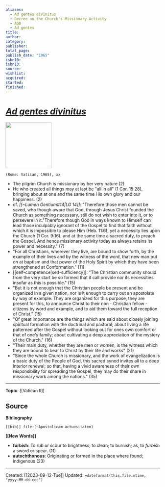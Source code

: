```yaml
---
aliases:
  - Ad gentes divinitus
  - Decree on the Church's Missionary Activity
  - AGD
  - Ad gentes
title: 
author: 
category: 
publisher: 
total_page: 
publish_date: "1965"
isbn10: 
isbn13: 
source: 
wishlist: 
acquired: 
started: 
finished:
---
```

# *[Ad gentes divinitus](https://www.vatican.va/archive/hist_councils/ii_vatican_council/documents/vat-ii_decree_19651207_ad-gentes_en.html)*

<img src="{{coverUrl}}" width=150>

`(Rome: Vatican, 1965), xx`

- The pilgrim Church is missionary by her very nature (2)
- He who created all things may at last be "all in all" (1 Cor. 15:28), bringing about at one and the same time His own glory and our happiness. (2)
- cf. *[[~Lumen Gentium#14|LG 14]]*: "Therefore those men cannot be saved, who though aware that God, through Jesus Christ founded the Church as something necessary, still do not wish to enter into it, or to persevere in it."Therefore though God in ways known to Himself can lead those inculpably ignorant of the Gospel to find that faith without which it is impossible to please Him (Heb. 11:6), yet a necessity lies upon the Church (1 Cor. 9:16), and at the same time a sacred duty, to preach the Gospel. And hence missionary activity today as always retains its power and necessity." (7)
- "For all Christians, wherever they live, are bound to show forth, by the example of their lives and by the witness of the word, that new man put on at baptism and that power of the Holy Spirit by which they have been strengthened at Conformation." (11)
- [[self-competence|self-sufficiency]]: "The Christian community should from the very start be so formed that it call provide nor its necessities insofar as this is possible." (15)
- "But it is not enough that the Christian people be present and be organized in a given nation, nor is it enough to carry out an apostolate by way of example. They are organized for this purpose, they are present for this, to announce Christ to their non - Christian fellow - citizens by word and example, and to aid them toward the full reception of Christ." (15)
- "Of great importance are the things which are said about closely joining spiritual formation with the doctrinal and pastoral; about living a life patterned after the Gospel without looking out for ones own comfort or that of one's family; about cultivating a deep appreciation of the mystery of the Church." (16)
- "Their main duty, whether they are men or women, is the witness which they are bound to bear to Christ by their life and works" (21)
- "Since the whole Church is missionary, and the work of evangelization is a basic duty of the People of God, this sacred synod invites all to a deep interior renewal; so that, having a vivid awareness of their own responsibility for spreading the Gospel, they may do their share in missionary work among the nations." (35)

--- 
**Topic**: [[Vatican II]]

**Source**
- 

**Bibliography**

```query
[[bib]] file:(~Apostolicam actuositatem)
```
 

**[[New Words]]**

- **furbish**: To rub or scour to brightness; to clean; to burnish; as, to _furbish_ a sword or spear. (11)
- **autochthonous**: Originating or formed in the place where found; indigenous (23)

---
Created: [[2023-09-12-Tue]]
Updated: `=dateformat(this.file.mtime, "yyyy-MM-dd-ccc")`
